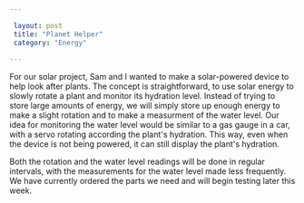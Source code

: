 ```yaml
---

 layout: post
 title: "Planet Helper"
 category: "Energy"
 
---
```


For our solar project, Sam and I wanted to make a solar-powered device to help look after plants. The concept is straightforward, to use solar energy to slowly rotate a plant and monitor its hydration level. Instead of trying to store large amounts of energy, we will simply store up enough energy to make a slight rotation and to make a measurment of the water level. Our idea for monitoring the water level would be similar to a gas gauge in a car, with a servo rotating according the plant's hydration. This way, even when the device is not being powered, it can still display the plant's hydration. 

Both the rotation and the water level readings will be done in regular intervals, with the measurements for the water level made less frequently. We have currently ordered the parts we need and will begin testing later this week. 
